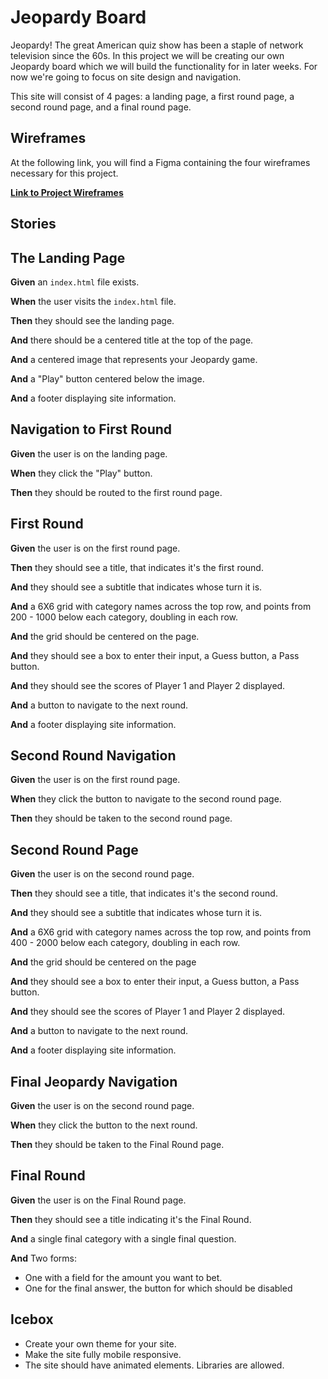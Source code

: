 # Jeopardy Board

Jeopardy! The great American quiz show has been a staple of network television since the 60s. In this project we will be creating our own Jeopardy board which we will build the functionality for in later weeks. For now we're going to focus on site design and navigation.

This site will consist of 4 pages: a landing page, a first round page, a second round page, and a final round page.

## Wireframes

At the following link, you will find a Figma containing the four wireframes necessary for this project.

**[Link to Project Wireframes](https://www.figma.com/file/w9CN0fvM7gqYtKiGYXxvXv/jeopardy-wireframes?node-id=0%3A1)**

## Stories

## The Landing Page

**Given** an `index.html` file exists.

**When** the user visits the `index.html` file.

**Then** they should see the landing page.

**And** there should be a centered title at the top of the page.

**And** a centered image that represents your Jeopardy game.

**And** a "Play" button centered below the image.

**And** a footer displaying site information.

## Navigation to First Round

**Given** the user is on the landing page.

**When** they click the "Play" button.

**Then** they should be routed to the first round page.

## First Round

**Given** the user is on the first round page.

**Then** they should see a title, that indicates it's the first round.

**And** they should see a subtitle that indicates whose turn it is.

**And** a 6X6 grid with category names across the top row, and points from 200 - 1000 below each category, doubling in each row.

**And** the grid should be centered on the page.

**And** they should see a box to enter their input, a Guess button, a Pass button.

**And** they should see the scores of Player 1 and Player 2 displayed.

**And** a button to navigate to the next round.

**And** a footer displaying site information.

## Second Round Navigation

**Given** the user is on the first round page.

**When** they click the button to navigate to the second round page.

**Then** they should be taken to the second round page.

## Second Round Page

**Given** the user is on the second round page.

**Then** they should see a title, that indicates it's the second round.

**And** they should see a subtitle that indicates whose turn it is.

**And** a 6X6 grid with category names across the top row, and points from 400 - 2000 below each category, doubling in each row.

**And** the grid should be centered on the page

**And** they should see a box to enter their input, a Guess button, a Pass button.

**And** they should see the scores of Player 1 and Player 2 displayed.

**And** a button to navigate to the next round.

**And** a footer displaying site information.

## Final Jeopardy Navigation

**Given** the user is on the second round page.

**When** they click the button to the next round.

**Then** they should be taken to the Final Round page.

## Final Round

**Given** the user is on the Final Round page.

**Then** they should see a title indicating it's the Final Round.

**And** a single final category with a single final question.

**And** Two forms:

- One with a field for the amount you want to bet.
- One for the final answer, the button for which should be disabled

## Icebox

- Create your own theme for your site.
- Make the site fully mobile responsive.
- The site should have animated elements. Libraries are allowed.
